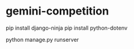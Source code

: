 # gemini-competition

pip install django-ninja 
pip install python-dotenv

python manage.py runserver